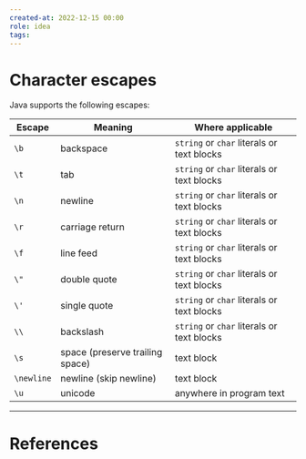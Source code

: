 ```yaml
---
created-at: 2022-12-15 00:00
role: idea
tags: 
---
```


# Character escapes
Java supports the following escapes:

| Escape     | Meaning                         | Where applicable            |
| ---------- | ------------------------------- | --------------------------- |
| `\b`       | backspace                       | `string` or `char` literals or text blocks |
| `\t`       | tab                             | `string` or `char` literals or text blocks |
| `\n`       | newline                         | `string` or `char` literals or text blocks |
| `\r`       | carriage return                 | `string` or `char` literals or text blocks |
| `\f`       | line feed                       | `string` or `char` literals or text blocks |
| `\"`       | double quote                    | `string` or `char` literals or text blocks |
| `\'`       | single quote                    | `string` or `char` literals or text blocks |
| `\\`       | backslash                       | `string` or `char` literals or text blocks |
| `\s`       | space (preserve trailing space) | text block                  |
| `\newline` | newline (skip newline)          | text block                  |
| `\u`       | unicode                         | anywhere in program text    |

---
# References
